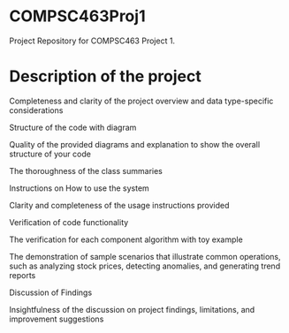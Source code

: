 # COMPSC463Proj1
Project Repository for COMPSC463 Project 1.


# Description of the project

Completeness and clarity of the project overview and data type-specific considerations

Structure of the code with diagram

Quality of the provided diagrams and explanation to show the overall structure of your code

The thoroughness of the class summaries

Instructions on How to use the system

Clarity and completeness of the usage instructions provided

Verification of code functionality

The verification for each component algorithm with toy example

The demonstration of sample scenarios that illustrate common operations, such as analyzing stock prices, detecting anomalies, and generating trend reports

Discussion of Findings

Insightfulness of the discussion on project findings, limitations, and improvement suggestions
